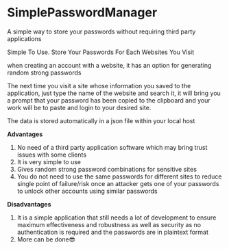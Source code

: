 # SimplePasswordManager
A simple way to store your passwords without requiring third party applications

Simple To Use. Store Your Passwords For Each Websites You Visit

when creating an account with a website, it has an option for generating random strong passwords

The next time you visit a site whose information you saved to the application, just type the name of the website and search it, it will bring you a prompt that your password
has been copied to the clipboard and your work will be to paste and login to your desired site.

The data is stored automatically in a json file within your local host

**Advantages**
1. No need of a third party application software which may bring trust issues with some clients
2. It is very simple to use
3. Gives random strong password combinations for sensitive sites
4. You do not need to use the same passwords for different sites to reduce single point of failure/risk once an attacker gets one of your passwords to unlock other accounts using similar passwords

**Disadvantages**
1. It is a simple application that still needs a lot of development to ensure maximum effectiveness and robustness as well as security as no authentication is required and the passwords are in plaintext format
2. More can be done😎

